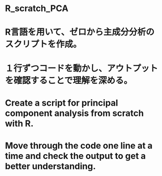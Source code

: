 # R_scratch_PCA

# R言語を用いて、ゼロから主成分分析のスクリプトを作成。
# １行ずつコードを動かし、アウトプットを確認することで理解を深める。

# Create a script for principal component analysis from scratch with R.
# Move through the code one line at a time and check the output to get a better understanding.
